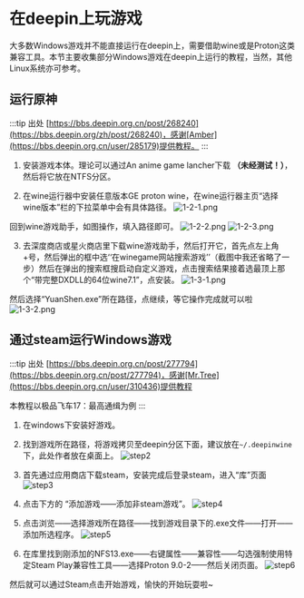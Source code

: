 # 在deepin上玩游戏
大多数Windows游戏并不能直接运行在deepin上，需要借助wine或是Proton这类兼容工具。本节主要收集部分Windows游戏在deepin上运行的教程，当然，其他Linux系统亦可参考。

## 运行原神
:::tip 出处
[https://bbs.deepin.org.cn/post/268240](https://bbs.deepin.org/zh/post/268240)，感谢[Amber](https://bbs.deepin.org.cn/user/285179)提供教程。
:::

1. 安装游戏本体。理论可以通过An anime game lancher下载 **（未经测试！）**，然后将它放在NTFS分区。

2. 在wine运行器中安装任意版本GE proton wine，在wine运行器主页“选择wine版本”栏的下拉菜单中会有具体路径。
![1-2-1.png](https://storage.deepin.org/thread/202308301730531280_%E6%88%AA%E5%9B%BE_deepin-wine-runner_20230830173002.png)

回到wine游戏助手，如图操作，填入路径即可。
![1-2-2.png](https://storage.deepin.org/thread/202308301733409725_%E6%88%AA%E5%9B%BE_lutris_20230830173217.png)
![1-2-3.png](https://storage.deepin.org/thread/202308301734095897_%E6%88%AA%E5%9B%BE_lutris_20230830173306.png)

3. 去深度商店或星火商店里下载wine游戏助手，然后打开它，首先点左上角+号，然后弹出的框中选‘‘在winegame网站搜索游戏’’（截图中我还省略了一步）然后在弹出的搜索框搜启动自定义游戏，点击搜索结果接着选最顶上那个“带完整DXDLL的64位wine7.1”，点安装。
![1-3-1.png](https://storage.deepin.org/thread/20230830172228638_202301121639407037_%E6%88%AA%E5%9B%BE_lutris_20230112163536.png)

然后选择“YuanShen.exe”所在路径，点继续，等它操作完成就可以啦
![1-3-2.png](https://storage.deepin.org/thread/202308301723191087_202301121641514647_%E6%88%AA%E5%9B%BE_lutris_20230112164141.png)

## 通过steam运行Windows游戏
:::tip 出处
[https://bbs.deepin.org.cn/post/277794](https://bbs.deepin.org.cn/post/277794)，感谢[Mr.Tree](https://bbs.deepin.org.cn/user/310436)提供教程

本教程以极品飞车17：最高通缉为例
:::
1. 在windows下安装好游戏。
2. 找到游戏所在路径，将游戏拷贝至deepin分区下面，建议放在`~/.deepinwine`下，此处作者放在桌面上。
![step2](https://storage.deepin.org/thread/202408270221574059_image.png)

3. 首先通过应用商店下载steam，安装完成后登录steam，进入“库”页面
![step3](https://storage.deepin.org/thread/202408270224442081_image.png)

4. 点击下方的 “添加游戏——添加非steam游戏”。
![step4](https://storage.deepin.org/thread/20240827022708319_image.png)

5. 点击浏览——选择游戏所在路径——找到游戏目录下的.exe文件——打开——添加所选程序。
![step5](https://storage.deepin.org/thread/202408270229081318_image.png)

6. 在库里找到刚添加的NFS13.exe——右键属性——兼容性——勾选强制使用特定Steam Play兼容性工具——选择Proton 9.0-2——然后关闭页面。
![step6](https://storage.deepin.org/thread/202408270233071883_image.png)

然后就可以通过Steam点击开始游戏，愉快的开始玩耍啦~